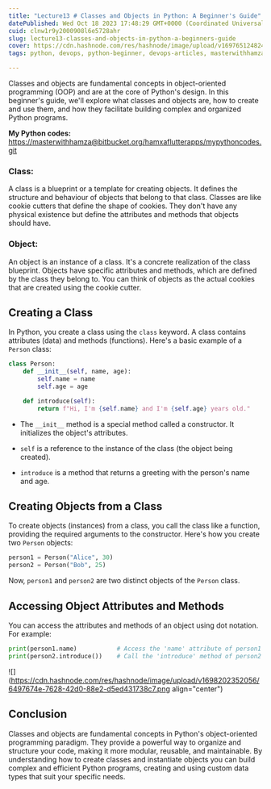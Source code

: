 ```yaml
---
title: "Lecture13 # Classes and Objects in Python: A Beginner's Guide"
datePublished: Wed Oct 18 2023 17:48:29 GMT+0000 (Coordinated Universal Time)
cuid: clnw1r9y2000908l6e5728ahr
slug: lecture13-classes-and-objects-in-python-a-beginners-guide
cover: https://cdn.hashnode.com/res/hashnode/image/upload/v1697651248240/191f7628-8f14-452f-a12f-d4316febd26b.png
tags: python, devops, python-beginner, devops-articles, masterwithhamza

---
```


Classes and objects are fundamental concepts in object-oriented programming (OOP) and are at the core of Python's design. In this beginner's guide, we'll explore what classes and objects are, how to create and use them, and how they facilitate building complex and organized Python programs.

**My Python codes:** [https://masterwithhamza@bitbucket.org/hamxaflutterapps/mypythoncodes.git](https://masterwithhamza@bitbucket.org/hamxaflutterapps/mypythoncodes.git)

### **Class:**

A class is a blueprint or a template for creating objects. It defines the structure and behaviour of objects that belong to that class. Classes are like cookie cutters that define the shape of cookies. They don't have any physical existence but define the attributes and methods that objects should have.

### **Object:**

An object is an instance of a class. It's a concrete realization of the class blueprint. Objects have specific attributes and methods, which are defined by the class they belong to. You can think of objects as the actual cookies that are created using the cookie cutter.

## **Creating a Class**

In Python, you create a class using the `class` keyword. A class contains attributes (data) and methods (functions). Here's a basic example of a `Person` class:

```python
class Person:
    def __init__(self, name, age):
        self.name = name
        self.age = age

    def introduce(self):
        return f"Hi, I'm {self.name} and I'm {self.age} years old."
```

* The `__init__` method is a special method called a constructor. It initializes the object's attributes.
    
* `self` is a reference to the instance of the class (the object being created).
    
* `introduce` is a method that returns a greeting with the person's name and age.
    

## **Creating Objects from a Class**

To create objects (instances) from a class, you call the class like a function, providing the required arguments to the constructor. Here's how you create two `Person` objects:

```python
person1 = Person("Alice", 30)
person2 = Person("Bob", 25)
```

Now, `person1` and `person2` are two distinct objects of the `Person` class.

## **Accessing Object Attributes and Methods**

You can access the attributes and methods of an object using dot notation. For example:

```python
print(person1.name)           # Access the 'name' attribute of person1
print(person2.introduce())    # Call the 'introduce' method of person2
```

![](https://cdn.hashnode.com/res/hashnode/image/upload/v1698202352056/6497674e-7628-42d0-88e2-d5ed431738c7.png align="center")

## **Conclusion**

Classes and objects are fundamental concepts in Python's object-oriented programming paradigm. They provide a powerful way to organize and structure your code, making it more modular, reusable, and maintainable. By understanding how to create classes and instantiate objects you can build complex and efficient Python programs, creating and using custom data types that suit your specific needs.